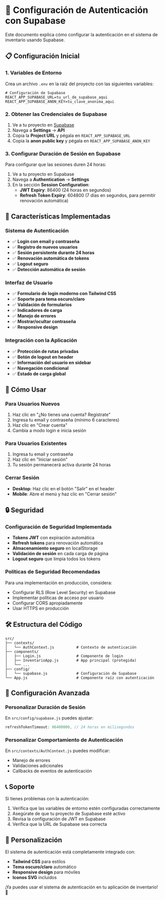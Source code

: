 # 🔐 Configuración de Autenticación con Supabase

Este documento explica cómo configurar la autenticación en el sistema de inventario usando Supabase.

## 📋 Configuración Inicial

### 1. Variables de Entorno

Crea un archivo `.env` en la raíz del proyecto con las siguientes variables:

```env
# Configuración de Supabase
REACT_APP_SUPABASE_URL=tu_url_de_supabase_aqui
REACT_APP_SUPABASE_ANON_KEY=tu_clave_anonima_aqui
```

### 2. Obtener las Credenciales de Supabase

1. Ve a tu proyecto en [Supabase](https://supabase.com)
2. Navega a **Settings** → **API**
3. Copia la **Project URL** y pégala en `REACT_APP_SUPABASE_URL`
4. Copia la **anon public key** y pégala en `REACT_APP_SUPABASE_ANON_KEY`

### 3. Configurar Duración de Sesión en Supabase

Para configurar que las sesiones duren 24 horas:

1. Ve a tu proyecto en Supabase
2. Navega a **Authentication** → **Settings**
3. En la sección **Session Configuration**:
   - **JWT Expiry**: 86400 (24 horas en segundos)
   - **Refresh Token Expiry**: 604800 (7 días en segundos, para permitir renovación automática)

## 🚀 Características Implementadas

### Sistema de Autenticación
- ✅ **Login con email y contraseña**
- ✅ **Registro de nuevos usuarios**
- ✅ **Sesión persistente durante 24 horas**
- ✅ **Renovación automática de tokens**
- ✅ **Logout seguro**
- ✅ **Detección automática de sesión**

### Interfaz de Usuario
- ✅ **Formulario de login moderno con Tailwind CSS**
- ✅ **Soporte para tema oscuro/claro**
- ✅ **Validación de formularios**
- ✅ **Indicadores de carga**
- ✅ **Manejo de errores**
- ✅ **Mostrar/ocultar contraseña**
- ✅ **Responsive design**

### Integración con la Aplicación
- ✅ **Protección de rutas privadas**
- ✅ **Botón de logout en header**
- ✅ **Información del usuario en sidebar**
- ✅ **Navegación condicional**
- ✅ **Estado de carga global**

## 📱 Cómo Usar

### Para Usuarios Nuevos
1. Haz clic en "¿No tienes una cuenta? Regístrate"
2. Ingresa tu email y contraseña (mínimo 6 caracteres)
3. Haz clic en "Crear cuenta"
4. Cambia a modo login e inicia sesión

### Para Usuarios Existentes
1. Ingresa tu email y contraseña
2. Haz clic en "Iniciar sesión"
3. Tu sesión permanecerá activa durante 24 horas

### Cerrar Sesión
- **Desktop**: Haz clic en el botón "Salir" en el header
- **Mobile**: Abre el menú y haz clic en "Cerrar sesión"

## 🔒 Seguridad

### Configuración de Seguridad Implementada
- **Tokens JWT** con expiración automática
- **Refresh tokens** para renovación automática
- **Almacenamiento seguro** en localStorage
- **Validación de sesión** en cada carga de página
- **Logout seguro** que limpia todos los tokens

### Políticas de Seguridad Recomendadas
Para una implementación en producción, considera:
- Configurar RLS (Row Level Security) en Supabase
- Implementar políticas de acceso por usuario
- Configurar CORS apropiadamente
- Usar HTTPS en producción

## 🛠️ Estructura del Código

```
src/
├── contexts/
│   └── AuthContext.js          # Contexto de autenticación
├── components/
│   ├── Login.js                # Componente de login
│   ├── InventarioApp.js        # App principal (protegida)
│   └── ...
├── config/
│   └── supabase.js             # Configuración de Supabase
└── App.js                      # Componente raíz con autenticación
```

## 🔧 Configuración Avanzada

### Personalizar Duración de Sesión
En `src/config/supabase.js` puedes ajustar:
```javascript
refreshTokenTimeout: 86400000, // 24 horas en milisegundos
```

### Personalizar Comportamiento de Autenticación
En `src/contexts/AuthContext.js` puedes modificar:
- Manejo de errores
- Validaciones adicionales
- Callbacks de eventos de autenticación

## 📞 Soporte

Si tienes problemas con la autenticación:
1. Verifica que las variables de entorno estén configuradas correctamente
2. Asegúrate de que tu proyecto de Supabase esté activo
3. Revisa la configuración de JWT en Supabase
4. Verifica que la URL de Supabase sea correcta

## 🎨 Personalización

El sistema de autenticación está completamente integrado con:
- **Tailwind CSS** para estilos
- **Tema oscuro/claro** automático
- **Responsive design** para móviles
- **Iconos SVG** incluidos

¡Ya puedes usar el sistema de autenticación en tu aplicación de inventario! 🚀 